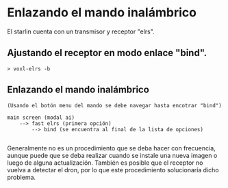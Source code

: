 # Enlazando el mando inalámbrico

El starlin cuenta con un transmisor y receptor "elrs".

## Ajustando el receptor en modo enlace "bind".

```
> voxl-elrs -b

```

## Enlazando el mando inalámbrico

```
(Usando el botón menu del mando se debe navegar hasta encotrar "bind")

main screen (modal ai)
	--> fast elrs (primera opción)
		--> bind (se encuentra al final de la lista de opciones)


```
Generalmente no es un procedimiento que se deba hacer con frecuencia, aunque puede que se deba realizar cuando se instale una nueva imagen o luego de alguna actualización. También es posible que el receptor no vuelva a detectar el dron, por lo que este procedimiento solucionaría dicho problema.
